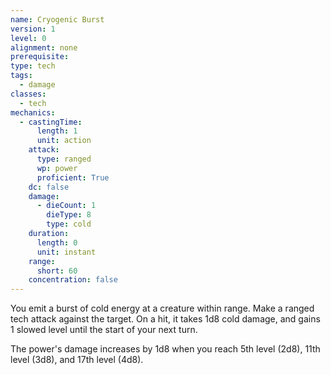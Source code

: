 ```yaml
---
name: Cryogenic Burst
version: 1
level: 0
alignment: none
prerequisite: 
type: tech
tags:
  - damage
classes:
  - tech
mechanics:
  - castingTime:
      length: 1
      unit: action
    attack:
      type: ranged
      wp: power
      proficient: True
    dc: false
    damage:
      - dieCount: 1
        dieType: 8
        type: cold
    duration:
      length: 0
      unit: instant
    range:
      short: 60
    concentration: false
---
```

You emit a burst of cold energy at a creature within range. Make a ranged tech attack against the target. On a hit, it takes 1d8 cold damage, and gains 1 slowed level until the start of your next turn.

The power's damage increases by 1d8 when you reach 5th level (2d8), 11th level (3d8), and 17th level (4d8).
    
